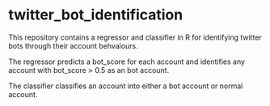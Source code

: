 # twitter_bot_identification
This repository contains a regressor and classifier in R for identifying twitter bots through their account behvaiours.

The regressor predicts a bot_score for each account and identifies any account with bot_score > 0.5 as an bot account.

The classifier classifies an account into either a bot account or normal account.

